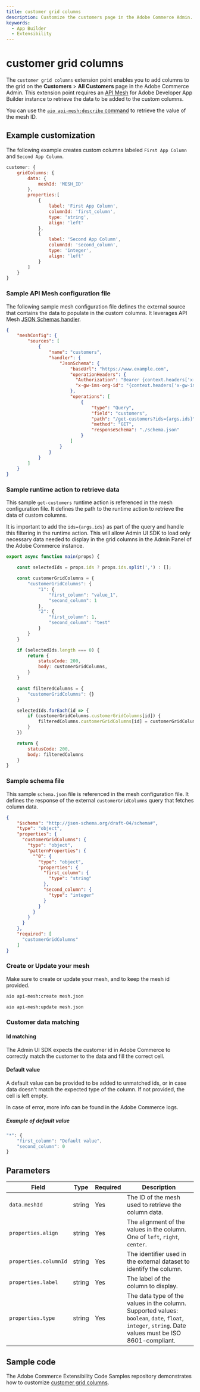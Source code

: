 ```yaml
---
title: customer grid columns
description: Customize the customers page in the Adobe Commerce Admin.
keywords:
  - App Builder
  - Extensibility
---
```


# customer grid columns

The `customer grid columns` extension point enables you to add columns to the grid on the **Customers** > **All Customers** page in the Adobe Commerce Admin. This extension point requires an [API Mesh](https://developer.adobe.com/graphql-mesh-gateway/gateway) for Adobe Developer App Builder instance to retrieve the data to be added to the custom columns.

You can use the [`aio api-mesh:describe` command](https://developer.adobe.com/graphql-mesh-gateway/gateway/command-reference/#aio-api-meshdescribe) to retrieve the value of the mesh ID.

## Example customization

​The following example creates custom columns labeled `First App Column` and `Second App Column`.

```javascript
customer: {
    gridColumns: {
        data: {
            meshId: 'MESH_ID'
        },
        properties:[
            {
                label: 'First App Column',
                columnId: 'first_column',
                type: 'string',
                align: 'left'
            },
            {
                label: 'Second App Column',
                columnId: 'second_column',
                type: 'integer',
                align: 'left'
            }
        ]
    }
}
```

### Sample API Mesh configuration file

The following sample mesh configuration file defines the external source that contains the data to populate in the custom columns.
It leverages API Mesh [JSON Schemas handler](https://developer.adobe.com/graphql-mesh-gateway/mesh/basic/handlers/json-schema/).

```json
{
    "meshConfig": {
        "sources": [
            {
                "name": "customers",
                "handler": {
                    "JsonSchema": {
                        "baseUrl": "https://www.example.com",
                        "operationHeaders": {
                          "Authorization": "Bearer {context.headers['x-ims-token']}",
                          "x-gw-ims-org-id": "{context.headers['x-gw-ims-org-id']}"
                        },
                        "operations": [
                            {
                                "type": "Query",
                                "field": "customers",
                                "path": "/get-customers?ids={args.ids}",
                                "method": "GET",
                                "responseSchema": "./schema.json"
                            }
                        ]
                    }
                }
            }
        ]
    }
} 
```

### Sample runtime action to retrieve data

This sample `get-customers` runtime action is referenced in the mesh configuration file. It defines the path to the runtime action to retrieve the data of custom columns.

It is important to add the `ids={args.ids}` as part of the query and handle this filtering in the runtime action. This will allow Admin UI SDK to load only necessary data needed to display in the grid columns in the Admin Panel of the Adobe Commerce instance.

```javascript
export async function main(props) {

    const selectedIds = props.ids ? props.ids.split(',') : [];

    const customerGridColumns = {
        "customerGridColumns": {
            "1": {
                "first_column": "value_1",
                "second_column": 1
            },
            "2": {
                "first_column": 1,
                "second_column": "test"
            }
        }
    }

    if (selectedIds.length === 0) {
        return {
            statusCode: 200,
            body: customerGridColumns,
        }
    }

    const filteredColumns = {
        "customerGridColumns": {}
    }

    selectedIds.forEach(id => {
        if (customerGridColumns.customerGridColumns[id]) {
            filteredColumns.customerGridColumns[id] = customerGridColumns.customerGridColumns[id]
        }
    })

    return {
        statusCode: 200,
        body: filteredColumns
    }
}
```

### Sample schema file

This sample `schema.json` file is referenced in the mesh configuration file. It defines the response of the external `customerGridColumns` query that fetches column data.

```json
{
    "$schema": "http://json-schema.org/draft-04/schema#",
    "type": "object",
    "properties": {
      "customerGridColumns": {
        "type": "object",
        "patternProperties": {
          "^0": {
            "type": "object",
            "properties": {
              "first_column": {
                "type": "string"
              },
              "second_column": {
                "type": "integer"
              }
            }
          }
        }
      }
    },
    "required": [
      "customerGridColumns"
    ]
}
```

### Create or Update your mesh

Make sure to create or update your mesh, and to keep the mesh id provided.

```bash
aio api-mesh:create mesh.json
```

```bash
aio api-mesh:update mesh.json  
```

### Customer data matching

#### Id matching

The Admin UI SDK expects the customer id in Adobe Commerce to correctly match the customer to the data and fill the correct cell.

#### Default value

A default value can be provided to be added to unmatched ids, or in case data doesn't match the expected type of the column. If not provided, the cell is left empty.

In case of error, more info can be found in the Adobe Commerce logs.

##### Example of default value

```javascript
"*": {
    "first_column": "Default value",
    "second_column": 0
}
```

## Parameters

| Field | Type | Required | Description |
| --- | --- | --- | --- |
| `data.meshId` | string | Yes | The ID of the mesh used to retrieve the column data.|
| `properties.align` | string | Yes | The alignment of the values in the column. One of `left`, `right`, `center`. |
| `properties.columnId` | string | Yes | The identifier used in the external dataset to identify the column. |
| `properties.label` | string | Yes | The label of the column to display. |
| `properties.type` | string | Yes | The data type of the values in the column. Supported values: `boolean`, `date`, `float`, `integer`, `string`. Date values must be ISO 8601-compliant. |

## Sample code

The Adobe Commerce Extensibility Code Samples repository demonstrates how to customize [customer grid columns](https://github.com/adobe/adobe-commerce-samples/tree/main/admin-ui-sdk/customer/custom-grid-columns).
